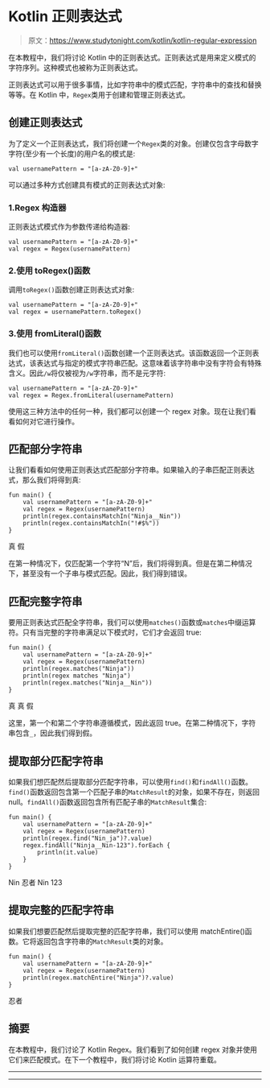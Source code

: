 # Kotlin 正则表达式

> 原文：<https://www.studytonight.com/kotlin/kotlin-regular-expression>

在本教程中，我们将讨论 Kotlin 中的正则表达式。正则表达式是用来定义模式的字符序列。这种模式也被称为正则表达式。

正则表达式可以用于很多事情，比如字符串中的模式匹配，字符串中的查找和替换等等。在 Kotlin 中，`Regex`类用于创建和管理正则表达式。

## 创建正则表达式

为了定义一个正则表达式，我们将创建一个`Regex`类的对象。创建仅包含字母数字字符(至少有一个长度)的用户名的模式是:

```
val usernamePattern = "[a-zA-Z0-9]+"
```

可以通过多种方式创建具有模式的正则表达式对象:

### 1.Regex 构造器

正则表达式模式作为参数传递给构造器:

```
val usernamePattern = "[a-zA-Z0-9]+"
val regex = Regex(usernamePattern)
```

### 2.使用 toRegex()函数

调用`toRegex()`函数创建正则表达式对象:

```
val usernamePattern = "[a-zA-Z0-9]+"
val regex = usernamePattern.toRegex()
```

### 3.使用 fromLiteral()函数

我们也可以使用`fromLiteral()`函数创建一个正则表达式。该函数返回一个正则表达式，该表达式与指定的模式字符串匹配。这意味着该字符串中没有字符会有特殊含义。因此`/w`将仅被视为`/w`字符串，而不是元字符:

```
val usernamePattern = "[a-zA-Z0-9]+"
val regex = Regex.fromLiteral(usernamePattern)
```

使用这三种方法中的任何一种，我们都可以创建一个 regex 对象。现在让我们看看如何对它进行操作。

## 匹配部分字符串

让我们看看如何使用正则表达式匹配部分字符串。如果输入的子串匹配正则表达式，那么我们将得到真:

```
fun main() {
    val usernamePattern = "[a-zA-Z0-9]+"
    val regex = Regex(usernamePattern)
    println(regex.containsMatchIn("Ninja__Nin"))
    println(regex.containsMatchIn("!#$%"))
}
```

真
假

在第一种情况下，仅匹配第一个字符“N”后，我们将得到真。但是在第二种情况下，甚至没有一个子串与模式匹配。因此，我们得到错误。

## 匹配完整字符串

要用正则表达式匹配全字符串，我们可以使用`matches()`函数或`matches`中缀运算符。只有当完整的字符串满足以下模式时，它们才会返回 true:

```
fun main() {
    val usernamePattern = "[a-zA-Z0-9]+"
    val regex = Regex(usernamePattern)
    println(regex.matches("Ninja"))
    println(regex matches "Ninja")
    println(regex.matches("Ninja__Nin"))
}
```

真
真
假

这里，第一个和第二个字符串遵循模式，因此返回 true。在第二种情况下，字符串包含`_`，因此我们得到假。

## 提取部分匹配字符串

如果我们想匹配然后提取部分匹配字符串，可以使用`find()`和`findAll()`函数。`find()`函数返回包含第一个匹配子串的`MatchResult`的对象，如果不存在，则返回 null。`findAll()`函数返回包含所有匹配子串的`MatchResult`集合:

```
fun main() {
    val usernamePattern = "[a-zA-Z0-9]+"
    val regex = Regex(usernamePattern)
    println(regex.find("Nin_ja")?.value)
    regex.findAll("Ninja__Nin-123").forEach {
        println(it.value)
    }
}
```

Nin
忍者
Nin
123

## 提取完整的匹配字符串

如果我们想要匹配然后提取完整的匹配字符串，我们可以使用 matchEntire()函数。它将返回包含字符串的`MatchResult`类的对象。

```
fun main() {
    val usernamePattern = "[a-zA-Z0-9]+"
    val regex = Regex(usernamePattern)
    println(regex.matchEntire("Ninja")?.value)
}
```

忍者

## 摘要

在本教程中，我们讨论了 Kotlin Regex。我们看到了如何创建 regex 对象并使用它们来匹配模式。在下一个教程中，我们将讨论 Kotlin 运算符重载。

* * *

* * *